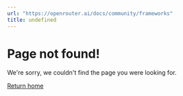 ```yaml
---
url: "https://openrouter.ai/docs/community/frameworks"
title: undefined
---
```


# Page not found!

We're sorry, we couldn't find the page you were looking for.

[Return home](https://openrouter.ai/docs)